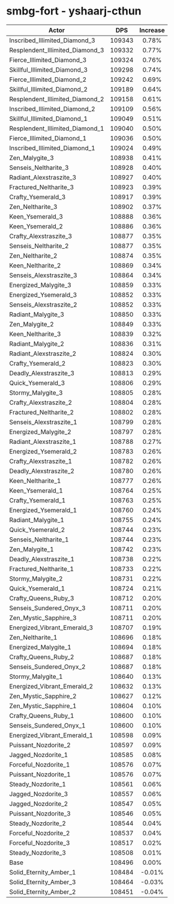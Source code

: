 # smbg-fort - yshaarj-cthun
| Actor | DPS | Increase |
|---|:---:|:---:|
|Inscribed_Illimited_Diamond_3|109343|0.78%|
|Resplendent_Illimited_Diamond_3|109332|0.77%|
|Fierce_Illimited_Diamond_3|109324|0.76%|
|Skillful_Illimited_Diamond_3|109298|0.74%|
|Fierce_Illimited_Diamond_2|109242|0.69%|
|Skillful_Illimited_Diamond_2|109189|0.64%|
|Resplendent_Illimited_Diamond_2|109158|0.61%|
|Inscribed_Illimited_Diamond_2|109109|0.56%|
|Skillful_Illimited_Diamond_1|109049|0.51%|
|Resplendent_Illimited_Diamond_1|109040|0.50%|
|Fierce_Illimited_Diamond_1|109036|0.50%|
|Inscribed_Illimited_Diamond_1|109024|0.49%|
|Zen_Malygite_3|108938|0.41%|
|Senseis_Neltharite_3|108928|0.40%|
|Radiant_Alexstraszite_3|108927|0.40%|
|Fractured_Neltharite_3|108923|0.39%|
|Crafty_Ysemerald_3|108917|0.39%|
|Zen_Neltharite_3|108902|0.37%|
|Keen_Ysemerald_3|108888|0.36%|
|Keen_Ysemerald_2|108886|0.36%|
|Crafty_Alexstraszite_3|108877|0.35%|
|Senseis_Neltharite_2|108877|0.35%|
|Zen_Neltharite_2|108874|0.35%|
|Keen_Neltharite_2|108869|0.34%|
|Senseis_Alexstraszite_3|108864|0.34%|
|Energized_Malygite_3|108859|0.33%|
|Energized_Ysemerald_3|108852|0.33%|
|Senseis_Alexstraszite_2|108852|0.33%|
|Radiant_Malygite_3|108850|0.33%|
|Zen_Malygite_2|108849|0.33%|
|Keen_Neltharite_3|108839|0.32%|
|Radiant_Malygite_2|108836|0.31%|
|Radiant_Alexstraszite_2|108824|0.30%|
|Crafty_Ysemerald_2|108823|0.30%|
|Deadly_Alexstraszite_3|108813|0.29%|
|Quick_Ysemerald_3|108806|0.29%|
|Stormy_Malygite_3|108805|0.28%|
|Crafty_Alexstraszite_2|108804|0.28%|
|Fractured_Neltharite_2|108802|0.28%|
|Senseis_Alexstraszite_1|108799|0.28%|
|Energized_Malygite_2|108797|0.28%|
|Radiant_Alexstraszite_1|108788|0.27%|
|Energized_Ysemerald_2|108783|0.26%|
|Crafty_Alexstraszite_1|108782|0.26%|
|Deadly_Alexstraszite_2|108780|0.26%|
|Keen_Neltharite_1|108777|0.26%|
|Keen_Ysemerald_1|108764|0.25%|
|Crafty_Ysemerald_1|108763|0.25%|
|Energized_Ysemerald_1|108760|0.24%|
|Radiant_Malygite_1|108755|0.24%|
|Quick_Ysemerald_2|108744|0.23%|
|Senseis_Neltharite_1|108744|0.23%|
|Zen_Malygite_1|108742|0.23%|
|Deadly_Alexstraszite_1|108738|0.22%|
|Fractured_Neltharite_1|108733|0.22%|
|Stormy_Malygite_2|108731|0.22%|
|Quick_Ysemerald_1|108724|0.21%|
|Crafty_Queens_Ruby_3|108712|0.20%|
|Senseis_Sundered_Onyx_3|108711|0.20%|
|Zen_Mystic_Sapphire_3|108711|0.20%|
|Energized_Vibrant_Emerald_3|108707|0.19%|
|Zen_Neltharite_1|108696|0.18%|
|Energized_Malygite_1|108694|0.18%|
|Crafty_Queens_Ruby_2|108687|0.18%|
|Senseis_Sundered_Onyx_2|108687|0.18%|
|Stormy_Malygite_1|108640|0.13%|
|Energized_Vibrant_Emerald_2|108632|0.13%|
|Zen_Mystic_Sapphire_2|108627|0.12%|
|Zen_Mystic_Sapphire_1|108604|0.10%|
|Crafty_Queens_Ruby_1|108600|0.10%|
|Senseis_Sundered_Onyx_1|108600|0.10%|
|Energized_Vibrant_Emerald_1|108598|0.09%|
|Puissant_Nozdorite_2|108597|0.09%|
|Jagged_Nozdorite_1|108585|0.08%|
|Forceful_Nozdorite_1|108576|0.07%|
|Puissant_Nozdorite_1|108576|0.07%|
|Steady_Nozdorite_1|108561|0.06%|
|Jagged_Nozdorite_3|108557|0.06%|
|Jagged_Nozdorite_2|108547|0.05%|
|Puissant_Nozdorite_3|108546|0.05%|
|Steady_Nozdorite_2|108544|0.04%|
|Forceful_Nozdorite_2|108537|0.04%|
|Forceful_Nozdorite_3|108517|0.02%|
|Steady_Nozdorite_3|108508|0.01%|
|Base|108496|0.00%|
|Solid_Eternity_Amber_1|108484|-0.01%|
|Solid_Eternity_Amber_3|108464|-0.03%|
|Solid_Eternity_Amber_2|108451|-0.04%|
